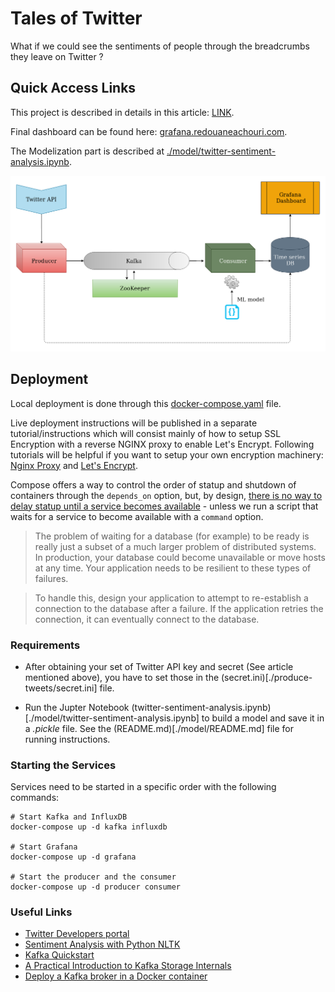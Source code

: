# Tales of Twitter
What if we could see the sentiments of people through the breadcrumbs they leave on Twitter ?

## Quick Access Links

This project is described in details in this article: [LINK]().

Final dashboard can be found here: [grafana.redouaneachouri.com](http://grafana.redouaneachouri.com/d/_TYUeQCZk/twitter-sentiment-analysis).

The Modelization part is described at [./model/twitter-sentiment-analysis.ipynb](./model/twitter-sentiment-analysis.ipynb).

![Architecture diagram](docs/twitter-sentiment-analysis-diagram.png)


## Deployment

Local deployment is done through this [docker-compose.yaml](docker-compose.yaml) file.

Live deployment instructions will be published in a separate tutorial/instructions which will consist mainly of how to setup SSL Encryption with a reverse NGINX proxy to enable Let's Encrypt. Following tutorials will be helpful if you want to setup your own encryption machinery: [Nginx Proxy](https://github.com/nginx-proxy/nginx-proxy) and [Let's Encrypt](https://github.com/nginx-proxy/docker-letsencrypt-nginx-proxy-companion).

Compose offers a way to control the order of statup and shutdown of containers through the `depends_on` option, but, by design, [there is no way to delay statup until a service becomes available](https://docs.docker.com/compose/startup-order/) - unless we run a script that waits for a service to become available with a `command` option.

> The problem of waiting for a database (for example) to be ready is really just a subset of a much larger problem of distributed systems. In production, your database could become unavailable or move hosts at any time. Your application needs to be resilient to these types of failures.

> To handle this, design your application to attempt to re-establish a connection to the database after a failure. If the application retries the connection, it can eventually connect to the database.

### Requirements

- After obtaining your set of Twitter API key and secret (See article mentioned above), you have to set those in the (secret.ini)[./produce-tweets/secret.ini] file.

- Run the Jupter Notebook (twitter-sentiment-analysis.ipynb)[./model/twitter-sentiment-analysis.ipynb] to build a model and save it in a *.pickle* file. See the (README.md)[./model/README.md] file for running instructions.

### Starting the Services

Services need to be started in a specific order with the following commands:
```
# Start Kafka and InfluxDB
docker-compose up -d kafka influxdb

# Start Grafana
docker-compose up -d grafana

# Start the producer and the consumer
docker-compose up -d producer consumer
```

### Useful Links
- [Twitter Developers portal](https://developer.twitter.com/en/docs)
- [Sentiment Analysis with Python NLTK](https://www.digitalocean.com/community/tutorials/how-to-perform-sentiment-analysis-in-python-3-using-the-natural-language-toolkit-nltk)
- [Kafka Quickstart](https://kafka.apache.org/quickstart)
- [A Practical Introduction to Kafka Storage Internals](https://medium.com/@durgaswaroop/a-practical-introduction-to-kafka-storage-internals-d5b544f6925f)
- [Deploy a Kafka broker in a Docker container](https://www.kaaproject.org/kafka-docker)

